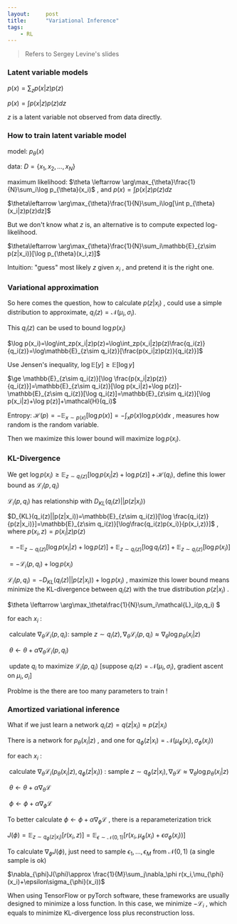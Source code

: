 ```yaml
---
layout:     post
title:      "Variational Inference"
tags:
    - RL
---
```


> Refers to Sergey Levine's slides

### Latent variable models

$p(x)=\sum_zp(x|z)p(z)$

$p(x)=\int p(x|z)p(z)dz$

$z$ is a latent variable not observed from data directly.

### How to train latent variable model

model: $p_{\theta}(x)$

data: $D=\{x_1, x_2, ...,x_N\}$

maximum likelihood: $\theta \leftarrow \arg\max_{\theta}\frac{1}{N}\sum_i\log p_{\theta}(x_i)$ , and $p(x)=\int p(x|z)p(z)dz$

$\theta\leftarrow \arg\max_{\theta}\frac{1}{N}\sum_i\log[\int p_{\theta}(x_i|z)p(z)dz]$

But we don't know what $z$ is, an alternative is to compute expected log-likelihood.

$\theta\leftarrow \arg\max_{\theta}\frac{1}{N}\sum_i\mathbb{E}_{z\sim p(z|x_i)}[\log p_{\theta}(x_i,z)]$

Intuition: "guess" most likely $z$ given $x_i$ , and pretend it is the right one.

### Variational approximation

So here comes the question, how to calculate $p(z|x_i)$ , could use a simple distribution to approximate, $q_i(z)=\mathcal{N}(\mu_i,\sigma_i)$.

This $q_i(z)$ can be used to bound $\log p(x_i)$

$\log p(x_i)=\log\int_zp(x_i|z)p(z)=\log\int_zp(x_i|z)p(z)\frac{q_i(z)}{q_i(z)}=\log\mathbb{E}_{z\sim q_i(z)}[\frac{p(x_i|z)p(z)}{q_i(z)}]$

Use Jensen's inequality, $\log \mathbb{E}[y]\ge \mathbb{E}[\log y]$

$\ge \mathbb{E}_{z\sim q_i(z)}[\log \frac{p(x_i|z)p(z)}{q_i(z)}]=\mathbb{E}_{z\sim q_i(z)}[\log p(x_i|z)+\log p(z)]-\mathbb{E}_{z\sim q_i(z)}[\log q_i(z)]=\mathbb{E}_{z\sim q_i(z)}[\log p(x_i|z)+\log p(z)]+\mathcal{H}(q_i)$

Entropy: $\mathcal{H}(p)=-\mathbb{E}_{x\sim p(x)}[\log p(x)]=-\int_x p(x)\log p(x)dx$ , measures how random is the random variable.

Then we maximize this lower bound will maximize $\log p(x_i)$.

### KL-Divergence

We get $\log p(x_i)\ge \mathbb{E}_{z\sim q_i(z)}[\log p(x_i|z)+\log p(z)]+\mathcal{H}(q_i)$, define this lower bound as $\mathcal{L}_i(p,q_i)$

$\mathcal{L}_i(p,q_i)$ has relationship with $D_{KL}(q_i(z)||p(z|x_i))$

$D_{KL}(q_i(z)||p(z|x_i))=\mathbb{E}_{z\sim q_i(z)}[\log \frac{q_i(z)}{p(z|x_i)}]=\mathbb{E}_{z\sim q_i(z)}[\log\frac{q_i(z)p(x_i)}{p(x_i,z)}]$ , where $p(x_i,z)=p(x_i|z)p(z)$

$=-\mathbb{E}_{z\sim q_i(z)}[\log p(x_i|z)+\log p(z)]+\mathbb{E}_{z\sim q_i(z)}[\log q_i(z)]+\mathbb{E}_{z\sim q_i(z)}[\log p(x_i)]$

$=-\mathcal{L}_i(p,q_i)+\log p(x_i)$

$\mathcal{L}_i(p,q_i) = -D_{KL}(q_i(z)||p(z|x_i))+\log p(x_i)$ , maximize this lower bound means minimize the KL-divergence between $q_i(z)$ with the true distribution $p(z|x_i)$  .

$\theta \leftarrow \arg\max_\theta\frac{1}{N}\sum_i\mathcal{L}_i(p,q_i) $

for each $x_i$ :

​		calculate $\nabla_\theta\mathcal{L}_i(p,q_i)$: sample $z\sim q_i(z) ,\nabla_\theta\mathcal{L}_i(p,q_i)\approx\nabla_\theta\log p_\theta(x_i|z)$

​		$\theta\leftarrow \theta + \alpha\nabla_\theta\mathcal{L}_i(p,q_i)$

​		update $q_i$ to maximize $\mathcal{L}_i(p,q_i)$ [suppose $q_i(z)=\mathcal{N}(\mu_i,\sigma_i)$, gradient ascent on $\mu_i,\sigma_i$]

Problme is the there are too many parameters to train !

### Amortized variational inference

What if we just learn a network $q_i(z)=q(z|x_i)\approx p(z|x_i)$

There is a network for $p_\theta(x_i|z)$ , and one for $q_\phi(z|x_i)=\mathcal{N}(\mu_\phi(x_i),\sigma_\phi(x_i))$

for each $x_i$ :

​		calculate $\nabla_\theta\mathcal{L}_i(p_{\theta}(x_i|z),q_{\phi}(z|x_i))$ : sample $z\sim q_\phi(z|x_i),\nabla_\theta\mathcal{L}\approx\nabla_\theta\log p_\theta(x_i|z)$

​		$\theta\leftarrow \theta+\alpha\nabla_\theta\mathcal{L}$

​		$\phi\leftarrow \phi + \alpha\nabla_\phi\mathcal{L}$

To better calculate $\phi\leftarrow \phi + \alpha\nabla_\phi\mathcal{L}$ , there is a reparameterization trick

$J(\phi)=\mathbb{E}_{z\sim q_{\phi}(z|x_i)}[r(x_i,z)]=\mathbb{E}_{\epsilon\sim\mathcal{N}(0,1)}[r(x_i,\mu_{\phi}(x_i)+\epsilon\sigma_{\phi}(x_i))]$

To calculate $\nabla_{\phi}J(\phi)$, just need to sample $\epsilon_1,...,\epsilon_M$ from $\mathcal{N}(0,1)$ (a single sample is ok)

$\nabla_{\phi}J(\phi)\approx \frac{1}{M}\sum_j\nabla_\phi r(x_i,\mu_{\phi}(x_i)+\epsilon\sigma_{\phi}(x_i))$



When using TensorFlow or pyTorch software, these frameworks are usually designed to minimize a loss function. In this case, we minimize $-\mathcal{L}_i$ , which equals to minimize KL-divergence loss plus reconstruction loss.

